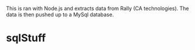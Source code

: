 This is ran with Node.js and extracts data from Rally (CA technologies).
The data is then pushed up to a MySql database.

# sqlStuff
